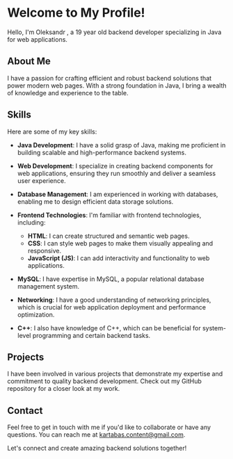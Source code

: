 # Welcome to My Profile!

Hello, I'm Oleksandr , a 19 year old backend developer specializing in Java for web applications.

## About Me

I have a passion for crafting efficient and robust backend solutions that power modern web pages. With a strong foundation in Java, I bring a wealth of knowledge and experience to the table.

## Skills

Here are some of my key skills:

- **Java Development**: I have a solid grasp of Java, making me proficient in building scalable and high-performance backend systems.

- **Web Development**: I specialize in creating backend components for web applications, ensuring they run smoothly and deliver a seamless user experience.

- **Database Management**: I am experienced in working with databases, enabling me to design efficient data storage solutions.

- **Frontend Technologies**: I'm familiar with frontend technologies, including:
  - **HTML**: I can create structured and semantic web pages.
  - **CSS**: I can style web pages to make them visually appealing and responsive.
  - **JavaScript (JS)**: I can add interactivity and functionality to web applications.

- **MySQL**: I have expertise in MySQL, a popular relational database management system.

- **Networking**: I have a good understanding of networking principles, which is crucial for web application deployment and performance optimization.

- **C++**: I also have knowledge of C++, which can be beneficial for system-level programming and certain backend tasks.

## Projects

I have been involved in various projects that demonstrate my expertise and commitment to quality backend development. Check out my GitHub repository for a closer look at my work.

## Contact

Feel free to get in touch with me if you'd like to collaborate or have any questions. You can reach me at [kartabas.content@gmail.com](mailto:kartabas.content@gmail.com).

Let's connect and create amazing backend solutions together!
